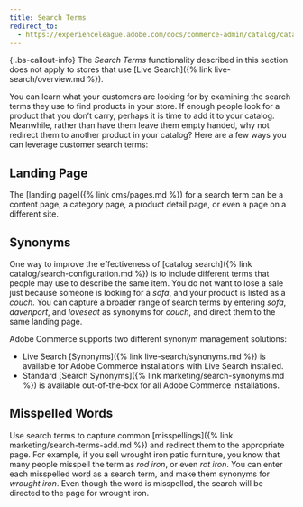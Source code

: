 ```yaml
---
title: Search Terms
redirect_to:
  - https://experienceleague.adobe.com/docs/commerce-admin/catalog/catalog/search/search-terms.html
---
```


{:.bs-callout-info}
The _Search Terms_ functionality described in this section does not apply to stores that use [Live Search]({% link live-search/overview.md %}).

You can learn what your customers are looking for by examining the search terms they use to find products in your store. If enough people look for a product that you don’t carry, perhaps it is time to add it to your catalog. Meanwhile, rather than have them leave them empty handed, why not redirect them to another product in your catalog? Here are a few ways you can leverage customer search terms:

## Landing Page

The [landing page]({% link cms/pages.md %}) for a search term can be a content page, a category page, a product detail page, or even a page on a different site.

## Synonyms

One way to improve the effectiveness of [catalog search]({% link catalog/search-configuration.md %}) is to include different terms that people may use to describe the same item. You do not want to lose a sale just because someone is looking for a _sofa_, and your product is listed as a _couch_. You can capture a broader range of search terms by entering _sofa_, _davenport_, and _loveseat_ as synonyms for _couch_, and direct them to the same landing page.

Adobe Commerce supports two different synonym management solutions:

- Live Search [Synonyms]({% link live-search/synonyms.md %}) is available for Adobe Commerce installations with Live Search installed.
- Standard [Search Synonyms]({% link marketing/search-synonyms.md %}) is available out-of-the-box for all Adobe Commerce installations.

## Misspelled Words

Use search terms to capture common [misspellings]({% link marketing/search-terms-add.md %}) and redirect them to the appropriate page. For example, if you sell wrought iron patio furniture, you know that many people misspell the term as _rod iron_, or even _rot iron_. You can enter each misspelled word as a search term, and make them synonyms for _wrought iron_. Even though the word is misspelled, the search will be directed to the page for wrought iron.
